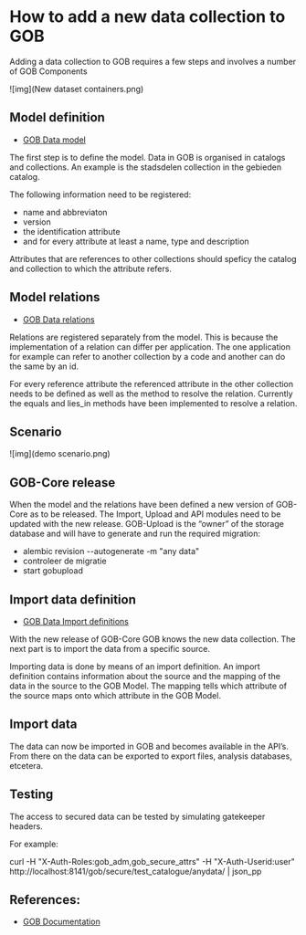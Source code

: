 # How to add a new data collection to GOB

Adding a data collection to GOB requires a few steps and involves a number of GOB Components

![img](New dataset containers.png)

## Model definition
- [GOB Data model](https://github.com/Amsterdam/GOB-Core/blob/master/gobcore/model/gobmodel.json)

The first step is to define the model.
Data in GOB is organised in catalogs and collections.
An example is the stadsdelen collection in the gebieden catalog.

The following information need to be registered:
- name and abbreviaton
- version
- the identification attribute
- and for every attribute at least a name, type and description

Attributes that are references to other collections should speficy the catalog and collection to which the attribute refers.

## Model relations
- [GOB Data relations](https://github.com/Amsterdam/GOB-Core/blob/master/gobcore/sources/gobsources.json)

Relations are registered separately from the model.
This is because the implementation of a relation can differ per application.
The one application for example can refer to another collection by a code and another can do the same by an id.

For every reference attribute the referenced attribute in the other collection needs to be defined as well as the method to resolve the relation.
Currently the equals and lies_in methods have been implemented to resolve a relation.

## Scenario
![img](demo scenario.png)

## GOB-Core release

When the model and the relations have been defined a new version of GOB-Core as to be released.
The Import, Upload and API modules need to be updated with the new release.
GOB-Upload is the “owner” of the storage database and will have to generate and run the required migration:
- alembic revision --autogenerate -m "any data"
- controleer de migratie
- start gobupload

## Import data definition

- [GOB Data Import definitions](https://github.com/Amsterdam/GOB-Import/tree/develop/src/data)

With the new release of GOB-Core GOB knows the new data collection.
The next part is to import the data from a specific source.

Importing data is done by means of an import definition.
An import definition contains information about the source and the mapping of the data in the source to the GOB Model.
The mapping tells which attribute of the source maps onto which attribute in the GOB Model.

## Import data

The data can now be imported in GOB and becomes available in the API’s.
From there on the data can be exported to export files, analysis databases, etcetera.

## Testing

The access to secured data can be tested by simulating gatekeeper headers.

For example:

curl -H "X-Auth-Roles:gob_adm,gob_secure_attrs" -H "X-Auth-Userid:user" http://localhost:8141/gob/secure/test_catalogue/anydata/ | json_pp

## References:
- [GOB Documentation](https://github.com/Amsterdam/GOB-Documentation)
